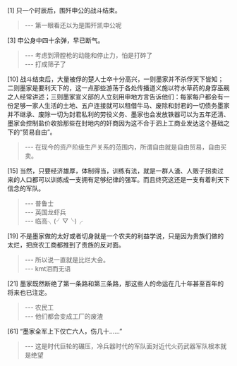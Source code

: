 
[1] 只一个时辰后，围歼申公的战斗结束。
>--- 第一眼看还以为是围歼凯申公呢<br>

[3] 申公身中四十余弹，早已断气。
>--- 考虑到滑膛枪的动能和停止力，怕是打碎了<br>
>--- 打成筛子了<br>

[10] 战斗结束后，大量被俘的楚人士卒十分高兴，一则墨家并不杀俘天下皆知；二则墨家是要利天下的，这一点那些游荡于各处传播道义施以符水草药的身穿巫觋之人经常讲述；三则墨家宣义部的人立刻用申地方言告诉他们：每家每户都会有一份足够一家人生活的土地、五户连接就可以租借牛马、废除和封君的一切债务墨家并不继承、废除一切为封君私利的劳役义务、墨家也会发放铁器可以为五年还清、墨家会控制盐价收拾那些在封地内的奸商因为这不合于泗上工商业发达这个基础之下的“贸易自由”。
>--- 在现今的资产阶级生产关系的范围内，所谓自由就是自由贸易，自由买卖。<br>

[15] 当然，只要经济雄厚，体制得当，训练有法，就是一群人渣、人贩子拐卖过来的人口都可以训练成一支拥有足够纪律的强军。而且终究这还是一支有着利天下信念的军队。
>--- 普鲁士<br>
>--- 英国龙虾兵<br>
>--- 临高╮(╯▽╰)╭<br>

[19] 不是墨家做的太好或者切身就是一个农夫的利益学说，只是因为贵族们做的太烂，把庶农工商都推到了贵族的反对面。
>--- 所以说一直就是比烂大会。<br>
>--- kmt泪而无语<br>

[21] 墨家既然断绝了第一条路和第三条路，那这些人的命运在几十年甚至百年的将来也已注定。
>--- 农民工<br>
>--- 他们都会变成工厂的废渣<br>

[61] “墨家全军上下仅亡六人，伤几十……”
>--- 这是时代巨轮的碾压，冷兵器时代的军队面对近代火药武器军队根本就是绝望<br>
